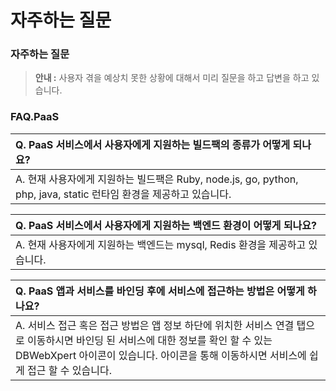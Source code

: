 # 자주하는 질문

### 자주하는 질문

> **안내 :** 사용자 겪을 예상치 못한 상황에 대해서 미리 질문을 하고 답변을 하고 있습니다.

### **FAQ.PaaS**

| Q. PaaS 서비스에서 사용자에게 지원하는 빌드팩의 종류가 어떻게 되나요? |
| :--- |
| A. 현재 사용자에게 지원하는 빌드팩은 Ruby, node.js, go, python, php, java, static 런타임 환경을 제공하고 있습니다. |

| Q. PaaS 서비스에서 사용자에게 지원하는 백엔드 환경이 어떻게 되나요? |
| :--- |
| A. 현재 사용자에게 지원하는 백엔드는 mysql, Redis 환경을 제공하고 있습니다. |

| Q. PaaS 앱과 서비스를 바인딩 후에 서비스에 접근하는 방법은 어떻게 하나요? |
| :--- |
| A. 서비스 접근 혹은 접근 방법은 앱 정보 하단에 위치한 서비스 연결 탭으로 이동하시면 바인딩 된 서비스에 대한 정보를 확인 할 수 있는 DBWebXpert 아이콘이 있습니다. 아이콘을 통해 이동하시면 서비스에 쉽게 접근 할 수 있습니다. |

